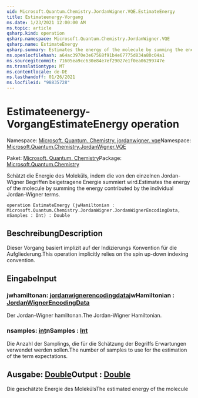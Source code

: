 ```yaml
---
uid: Microsoft.Quantum.Chemistry.JordanWigner.VQE.EstimateEnergy
title: Estimateenergy-Vorgang
ms.date: 1/23/2021 12:00:00 AM
ms.topic: article
qsharp.kind: operation
qsharp.namespace: Microsoft.Quantum.Chemistry.JordanWigner.VQE
qsharp.name: EstimateEnergy
qsharp.summary: Estimates the energy of the molecule by summing the energy contributed by the individual Jordan-Wigner terms.
ms.openlocfilehash: a64ac3970e3e67568f91b4e67775d834a80c04a1
ms.sourcegitcommit: 71605ea9cc630e84e7ef29027e1f0ea06299747e
ms.translationtype: MT
ms.contentlocale: de-DE
ms.lasthandoff: 01/26/2021
ms.locfileid: "98835728"
---
```

# <a name="estimateenergy-operation"></a><span data-ttu-id="d5e9a-102">Estimateenergy-Vorgang</span><span class="sxs-lookup"><span data-stu-id="d5e9a-102">EstimateEnergy operation</span></span>

<span data-ttu-id="d5e9a-103">Namespace: [Microsoft. Quantum. Chemistry. jordanwigner. vqe](xref:Microsoft.Quantum.Chemistry.JordanWigner.VQE)</span><span class="sxs-lookup"><span data-stu-id="d5e9a-103">Namespace: [Microsoft.Quantum.Chemistry.JordanWigner.VQE](xref:Microsoft.Quantum.Chemistry.JordanWigner.VQE)</span></span>

<span data-ttu-id="d5e9a-104">Paket: [Microsoft. Quantum. Chemistry](https://nuget.org/packages/Microsoft.Quantum.Chemistry)</span><span class="sxs-lookup"><span data-stu-id="d5e9a-104">Package: [Microsoft.Quantum.Chemistry](https://nuget.org/packages/Microsoft.Quantum.Chemistry)</span></span>


<span data-ttu-id="d5e9a-105">Schätzt die Energie des Moleküls, indem die von den einzelnen Jordan-Wigner Begriffen beigetragene Energie summiert wird.</span><span class="sxs-lookup"><span data-stu-id="d5e9a-105">Estimates the energy of the molecule by summing the energy contributed by the individual Jordan-Wigner terms.</span></span>

```qsharp
operation EstimateEnergy (jwHamiltonian : Microsoft.Quantum.Chemistry.JordanWigner.JordanWignerEncodingData, nSamples : Int) : Double
```


## <a name="description"></a><span data-ttu-id="d5e9a-106">Beschreibung</span><span class="sxs-lookup"><span data-stu-id="d5e9a-106">Description</span></span>

<span data-ttu-id="d5e9a-107">Dieser Vorgang basiert implizit auf der Indizierungs Konvention für die Aufgliederung.</span><span class="sxs-lookup"><span data-stu-id="d5e9a-107">This operation implicitly relies on the spin up-down indexing convention.</span></span>

## <a name="input"></a><span data-ttu-id="d5e9a-108">Eingabe</span><span class="sxs-lookup"><span data-stu-id="d5e9a-108">Input</span></span>

### <a name="jwhamiltonian--jordanwignerencodingdata"></a><span data-ttu-id="d5e9a-109">jwhamiltonan: [jordanwignerencodingdata](xref:Microsoft.Quantum.Chemistry.JordanWigner.JordanWignerEncodingData)</span><span class="sxs-lookup"><span data-stu-id="d5e9a-109">jwHamiltonian : [JordanWignerEncodingData](xref:Microsoft.Quantum.Chemistry.JordanWigner.JordanWignerEncodingData)</span></span>

<span data-ttu-id="d5e9a-110">Der Jordan-Wigner hamiltonan.</span><span class="sxs-lookup"><span data-stu-id="d5e9a-110">The Jordan-Wigner Hamiltonian.</span></span>


### <a name="nsamples--int"></a><span data-ttu-id="d5e9a-111">nsamples: [int](xref:microsoft.quantum.lang-ref.int)</span><span class="sxs-lookup"><span data-stu-id="d5e9a-111">nSamples : [Int](xref:microsoft.quantum.lang-ref.int)</span></span>

<span data-ttu-id="d5e9a-112">Die Anzahl der Samplings, die für die Schätzung der Begriffs Erwartungen verwendet werden sollen.</span><span class="sxs-lookup"><span data-stu-id="d5e9a-112">The number of samples to use for the estimation of the term expectations.</span></span>



## <a name="output--double"></a><span data-ttu-id="d5e9a-113">Ausgabe: [Double](xref:microsoft.quantum.lang-ref.double)</span><span class="sxs-lookup"><span data-stu-id="d5e9a-113">Output : [Double](xref:microsoft.quantum.lang-ref.double)</span></span>

<span data-ttu-id="d5e9a-114">Die geschätzte Energie des Moleküls</span><span class="sxs-lookup"><span data-stu-id="d5e9a-114">The estimated energy of the molecule</span></span>